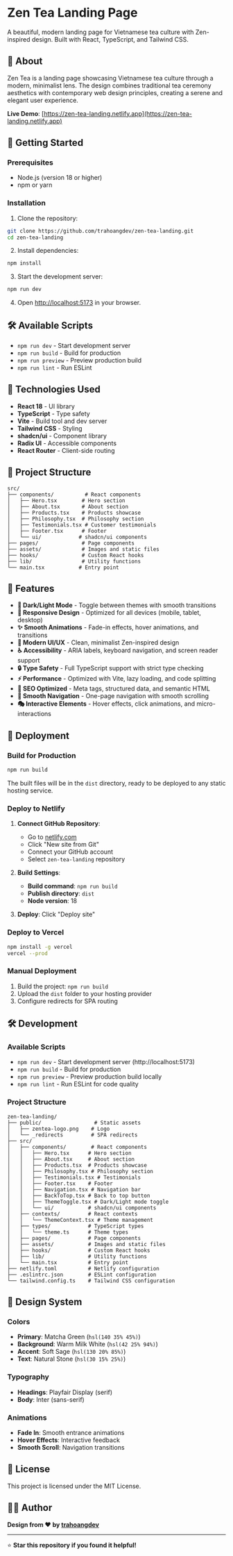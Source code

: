 # Zen Tea Landing Page

A beautiful, modern landing page for Vietnamese tea culture with Zen-inspired design. Built with React, TypeScript, and Tailwind CSS.

## 🍃 About

Zen Tea is a landing page showcasing Vietnamese tea culture through a modern, minimalist lens. The design combines traditional tea ceremony aesthetics with contemporary web design principles, creating a serene and elegant user experience.

**Live Demo**: [https://zen-tea-landing.netlify.app](https://zen-tea-landing.netlify.app)

## 🚀 Getting Started

### Prerequisites

- Node.js (version 18 or higher)
- npm or yarn

### Installation

1. Clone the repository:
```bash
git clone https://github.com/trahoangdev/zen-tea-landing.git
cd zen-tea-landing
```

2. Install dependencies:
```bash
npm install
```

3. Start the development server:
```bash
npm run dev
```

4. Open [http://localhost:5173](http://localhost:5173) in your browser.

## 🛠 Available Scripts

- `npm run dev` - Start development server
- `npm run build` - Build for production
- `npm run preview` - Preview production build
- `npm run lint` - Run ESLint

## 🎨 Technologies Used

- **React 18** - UI library
- **TypeScript** - Type safety
- **Vite** - Build tool and dev server
- **Tailwind CSS** - Styling
- **shadcn/ui** - Component library
- **Radix UI** - Accessible components
- **React Router** - Client-side routing

## 📁 Project Structure

```
src/
├── components/          # React components
│   ├── Hero.tsx        # Hero section
│   ├── About.tsx       # About section
│   ├── Products.tsx    # Products showcase
│   ├── Philosophy.tsx  # Philosophy section
│   ├── Testimonials.tsx # Customer testimonials
│   ├── Footer.tsx      # Footer
│   └── ui/            # shadcn/ui components
├── pages/              # Page components
├── assets/             # Images and static files
├── hooks/              # Custom React hooks
├── lib/                # Utility functions
└── main.tsx           # Entry point
```

## 🎯 Features

- **🌙 Dark/Light Mode** - Toggle between themes with smooth transitions
- **📱 Responsive Design** - Optimized for all devices (mobile, tablet, desktop)
- **✨ Smooth Animations** - Fade-in effects, hover animations, and transitions
- **🎨 Modern UI/UX** - Clean, minimalist Zen-inspired design
- **♿ Accessibility** - ARIA labels, keyboard navigation, and screen reader support
- **🔒 Type Safety** - Full TypeScript support with strict type checking
- **⚡ Performance** - Optimized with Vite, lazy loading, and code splitting
- **🎯 SEO Optimized** - Meta tags, structured data, and semantic HTML
- **🔗 Smooth Navigation** - One-page navigation with smooth scrolling
- **🎭 Interactive Elements** - Hover effects, click animations, and micro-interactions

## 🚀 Deployment

### Build for Production

```bash
npm run build
```

The built files will be in the `dist` directory, ready to be deployed to any static hosting service.

### Deploy to Netlify

1. **Connect GitHub Repository**:
   - Go to [netlify.com](https://netlify.com)
   - Click "New site from Git"
   - Connect your GitHub account
   - Select `zen-tea-landing` repository

2. **Build Settings**:
   - **Build command**: `npm run build`
   - **Publish directory**: `dist`
   - **Node version**: 18

3. **Deploy**: Click "Deploy site"

### Deploy to Vercel

```bash
npm install -g vercel
vercel --prod
```

### Manual Deployment

1. Build the project: `npm run build`
2. Upload the `dist` folder to your hosting provider
3. Configure redirects for SPA routing

## 🛠 Development

### Available Scripts

- `npm run dev` - Start development server (http://localhost:5173)
- `npm run build` - Build for production
- `npm run preview` - Preview production build locally
- `npm run lint` - Run ESLint for code quality

### Project Structure

```
zen-tea-landing/
├── public/                 # Static assets
│   ├── zentea-logo.png    # Logo
│   └── _redirects         # SPA redirects
├── src/
│   ├── components/        # React components
│   │   ├── Hero.tsx      # Hero section
│   │   ├── About.tsx     # About section
│   │   ├── Products.tsx  # Products showcase
│   │   ├── Philosophy.tsx # Philosophy section
│   │   ├── Testimonials.tsx # Testimonials
│   │   ├── Footer.tsx    # Footer
│   │   ├── Navigation.tsx # Navigation bar
│   │   ├── BackToTop.tsx # Back to top button
│   │   ├── ThemeToggle.tsx # Dark/Light mode toggle
│   │   └── ui/           # shadcn/ui components
│   ├── contexts/         # React contexts
│   │   └── ThemeContext.tsx # Theme management
│   ├── types/            # TypeScript types
│   │   └── theme.ts      # Theme types
│   ├── pages/            # Page components
│   ├── assets/           # Images and static files
│   ├── hooks/            # Custom React hooks
│   ├── lib/              # Utility functions
│   └── main.tsx          # Entry point
├── netlify.toml          # Netlify configuration
├── .eslintrc.json        # ESLint configuration
└── tailwind.config.ts    # Tailwind CSS configuration
```

## 🎨 Design System

### Colors
- **Primary**: Matcha Green (`hsl(140 35% 45%)`)
- **Background**: Warm Milk White (`hsl(42 25% 94%)`)
- **Accent**: Soft Sage (`hsl(130 20% 85%)`)
- **Text**: Natural Stone (`hsl(30 15% 25%)`)

### Typography
- **Headings**: Playfair Display (serif)
- **Body**: Inter (sans-serif)

### Animations
- **Fade In**: Smooth entrance animations
- **Hover Effects**: Interactive feedback
- **Smooth Scroll**: Navigation transitions

## 📄 License

This project is licensed under the MIT License.

## 👨‍💻 Author

**Design from ♥️ by [trahoangdev](https://github.com/trahoangdev)**

---

⭐ **Star this repository if you found it helpful!**
